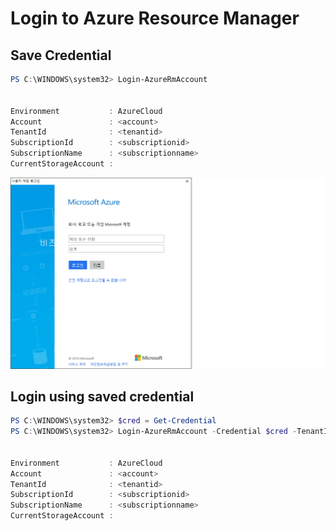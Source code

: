 # Login to Azure Resource Manager

## Save Credential

```powershell
PS C:\WINDOWS\system32> Login-AzureRmAccount


Environment           : AzureCloud
Account               : <account>
TenantId              : <tenantid>
SubscriptionId        : <subscriptionid>
SubscriptionName      : <subscriptionname>
CurrentStorageAccount :
```
![로그인](images/login.png)

## Login using saved credential

```powershell
PS C:\WINDOWS\system32> $cred = Get-Credential
PS C:\WINDOWS\system32> Login-AzureRmAccount -Credential $cred -TenantId <tenantid>


Environment           : AzureCloud
Account               : <account>
TenantId              : <tenantid>
SubscriptionId        : <subscriptionid>
SubscriptionName      : <subscriptionname>
CurrentStorageAccount :
```